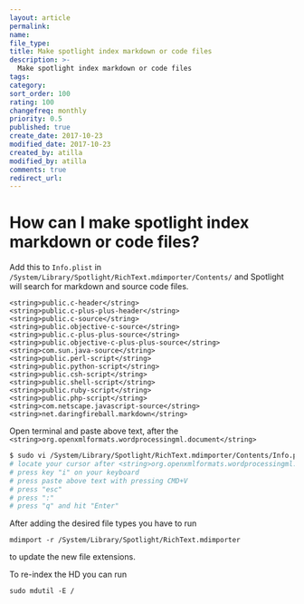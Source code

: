 ```yaml
---
layout: article
permalink:
name:
file_type:
title: Make spotlight index markdown or code files
description: >-
  Make spotlight index markdown or code files
tags:  
category:  
sort_order: 100
rating: 100
changefreq: monthly
priority: 0.5
published: true
create_date: 2017-10-23
modified_date: 2017-10-23
created_by: atilla
modified_by: atilla
comments: true
redirect_url:
---
```



# How can I make spotlight index markdown or code files?


Add this to `Info.plist` in `/System/Library/Spotlight/RichText.mdimporter/Contents/` and Spotlight will search for markdown and source code files.



```
<string>public.c-header</string>
<string>public.c-plus-plus-header</string>
<string>public.c-source</string>
<string>public.objective-c-source</string>
<string>public.c-plus-plus-source</string>
<string>public.objective-c-plus-plus-source</string>
<string>com.sun.java-source</string>
<string>public.perl-script</string>
<string>public.python-script</string>
<string>public.csh-script</string>
<string>public.shell-script</string>
<string>public.ruby-script</string>
<string>public.php-script</string>
<string>com.netscape.javascript-source</string>
<string>net.daringfireball.markdown</string>
```

Open terminal and paste above text,
after the `<string>org.openxmlformats.wordprocessingml.document</string>`

```bash
$ sudo vi /System/Library/Spotlight/RichText.mdimporter/Contents/Info.plist
# locate your cursor after <string>org.openxmlformats.wordprocessingml.document</string>
# press key "i" on your keyboard
# press paste above text with pressing CMD+V
# press "esc"
# press ":"
# press "q" and hit "Enter"
```


After adding the desired file types you have to run
```
mdimport -r /System/Library/Spotlight/RichText.mdimporter
```
to update the new file extensions.

To re-index the HD you can run

```
sudo mdutil -E /
```

